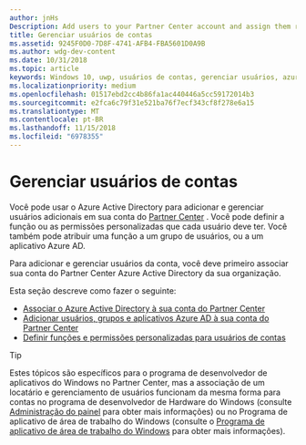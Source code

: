 ```yaml
---
author: jnHs
Description: Add users to your Partner Center account and assign them roles with specific permissions.
title: Gerenciar usuários de contas
ms.assetid: 9245F0D0-7D8F-4741-AFB4-FBA5601D0A9B
ms.author: wdg-dev-content
ms.date: 10/31/2018
ms.topic: article
keywords: Windows 10, uwp, usuários de contas, gerenciar usuários, azure ad, multiusuário, vários usuários
ms.localizationpriority: medium
ms.openlocfilehash: 01517ebd2cc4b86fa1ac440446a5cc59172014b3
ms.sourcegitcommit: e2fca6c79f31e521ba76f7ecf343cf8f278e6a15
ms.translationtype: MT
ms.contentlocale: pt-BR
ms.lasthandoff: 11/15/2018
ms.locfileid: "6978355"
---
```

# <a name="manage-account-users"></a>Gerenciar usuários de contas

Você pode usar o Azure Active Directory para adicionar e gerenciar usuários adicionais em sua conta do [Partner Center](https://partner.microsoft.com/dashboard) . Você pode definir a função ou as permissões personalizadas que cada usuário deve ter. Você também pode atribuir uma função a um grupo de usuários, ou a um aplicativo Azure AD.

Para adicionar e gerenciar usuários da conta, você deve primeiro associar sua conta do Partner Center Azure Active Directory da sua organização. 

Esta seção descreve como fazer o seguinte:

-   [Associar o Azure Active Directory à sua conta do Partner Center](associate-azure-ad-with-dev-center.md)
-   [Adicionar usuários, grupos e aplicativos Azure AD à sua conta do Partner Center](add-users-groups-and-azure-ad-applications.md)
-   [Definir funções e permissões personalizadas para usuários de contas](set-custom-permissions-for-account-users.md)

> [!TIP]
> Estes tópicos são específicos para o programa de desenvolvedor de aplicativos do Windows no Partner Center, mas a associação de um locatário e gerenciamento de usuários funcionam da mesma forma para contas no programa de desenvolvedor de Hardware do Windows (consulte [Administração do painel](https://docs.microsoft.com/windows-hardware/drivers/dashboard/dashboard-administration) para obter mais informações) ou no Programa de aplicativo de área de trabalho do Windows (consulte o [Programa de aplicativo de área de trabalho do Windows](https://docs.microsoft.com/windows/desktop/appxpkg/windows-desktop-application-program#add-and-manage-account-users) para obter mais informações).
